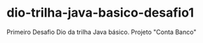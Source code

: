 # dio-trilha-java-basico-desafio1
Primeiro Desafio Dio da trilha Java básico. Projeto "Conta Banco"
